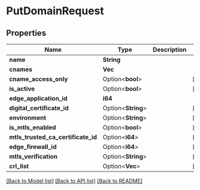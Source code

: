 # PutDomainRequest

## Properties

Name | Type | Description | Notes
------------ | ------------- | ------------- | -------------
**name** | **String** |  | 
**cnames** | **Vec<String>** |  | 
**cname_access_only** | Option<**bool**> |  | [optional]
**is_active** | Option<**bool**> |  | [optional]
**edge_application_id** | **i64** |  | 
**digital_certificate_id** | Option<**String**> |  | [optional]
**environment** | Option<**String**> |  | [optional]
**is_mtls_enabled** | Option<**bool**> |  | [optional]
**mtls_trusted_ca_certificate_id** | Option<**i64**> |  | [optional]
**edge_firewall_id** | Option<**i64**> |  | [optional]
**mtls_verification** | Option<**String**> |  | [optional]
**crl_list** | Option<**Vec<i64>**> |  | [optional]

[[Back to Model list]](../README.md#documentation-for-models) [[Back to API list]](../README.md#documentation-for-api-endpoints) [[Back to README]](../README.md)


